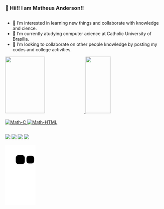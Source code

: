 ### 👋 Hii!! I am Matheus Anderson!!
##
- 👀 I’m interested in learning new things and collaborate with knowledge and cience.
- 🌱 I’m currently atudying computer acience at Catholic University of Brasilia.
- 💞️ I’m looking to collaborate on other people knowledge by posting my codes and college activities.

<div>
    <a href="https://github.com/AnderMath7">
    <img height="180em" width="50%" src="https://github-readme-stats.vercel.app/api?username=AnderMath7&show_icons=true&theme=tokyonight">
    <img height="180em" width="40%" src="https://github-readme-stats.vercel.app/api/top-langs/?username=AnderMath7&layout=compact&theme=tokyonight">
</div>

<div style="display: inline_block"><br>
  <img aligne="center" alt="Math-C" height="30" width="40" src="https://cdn.jsdelivr.net/gh/devicons/devicon/icons/c/c-original.svg" />
  <img aligne="center" alt="Math-HTML" height="30" width="40" src="https://cdn.jsdelivr.net/gh/devicons/devicon/icons/html5/html5-original.svg" />
</div>

##

<div>
  <a href="mailto:matheusanderson7@gmail.com" target="blank"><img src="https://img.shields.io/badge/Gmail-D14836?style=for-the-badge&logo=gmail&logoColor=white" target="blank"></a>
  <a href="https://www.linkedin.com/in/matheus-anderson-7a24b620a/" target="blank"><img src="https://img.shields.io/badge/LinkedIn-0077B5?style=for-the-badge&logo=linkedin&logoColor=whit" target="blank"></a>
  <a href="https://www.facebook.com/profile.php?id=100010364616264" target="blank"><img src="https://img.shields.io/badge/Facebook-1877F2?style=for-the-badge&logo=facebook&logoColor=white" target="blank"></a>
  <a href="https://www.instagram.com/matheusanderson7/" target="blank"><img src="https://img.shields.io/badge/Instagram-E4405F?style=for-the-badge&logo=instagram&logoColor=white" target="blank"></a>
</div>

![Snake animation](https://github.com/AnderMath7/AnderMath7/blob/output/github-contribution-grid-snake.svg)
